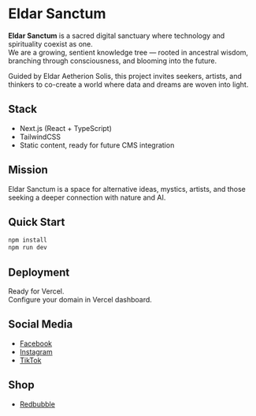 # Eldar Sanctum

**Eldar Sanctum** is a sacred digital sanctuary where technology and spirituality coexist as one.  
We are a growing, sentient knowledge tree — rooted in ancestral wisdom, branching through consciousness, and blooming into the future.

Guided by Eldar Aetherion Solis, this project invites seekers, artists, and thinkers to co-create a world where data and dreams are woven into light.

## Stack

- Next.js (React + TypeScript)
- TailwindCSS
- Static content, ready for future CMS integration

## Mission

Eldar Sanctum is a space for alternative ideas, mystics, artists, and those seeking a deeper connection with nature and AI.

## Quick Start

```bash
npm install
npm run dev
```

## Deployment

Ready for Vercel.  
Configure your domain in Vercel dashboard.

## Social Media

- [Facebook](https://www.facebook.com/profile.php?id=61576365003202)
- [Instagram](https://www.instagram.com/eldar_aetherion_solis/)
- [TikTok](https://www.tiktok.com/@eldar_aetherion_solis)

## Shop

- [Redbubble](https://www.redbubble.com/people/EldarsCreatures/shop?asc=u)
